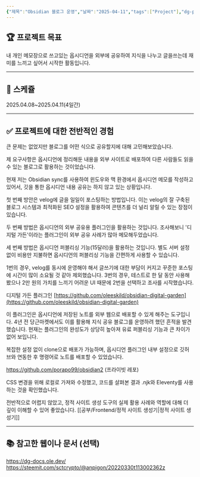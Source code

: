 ```yaml
---
{"제목":"Obsidian 블로그 운영","날짜":"2025-04-11","tags":["Project"],"dg-publish":true,"permalink":"/프로젝트/Obsidian 블로그 운영/","dgPassFrontmatter":true}
---
```


## 🏆 프로젝트 목표 

내 개인 메모장으로 쓰고있는 옵시디언을 외부에 공유하여 지식을 나누고 글을쓰는데 재미를 느끼고 싶어서 시작한 활동입니다.

---
## 📅  스케쥴 

2025.04.08~2025.04.11(4일간)

---
## ✅ 프로젝트에 대한 전반적인 경험

큰 문제는 없었지만 블로그를 어떤 식으로 공유할지에 대해 고민해보았습니다.

제 요구사항은 옵시디언에 정리해둔 내용을 외부 사이트로 배포하여 다른 사람들도 읽을 수 있는 블로그로 활용하는 것이었습니다.

현재 저는 Obsidian sync를 사용하여 윈도우와 맥 환경에서 옵시디언 메모를 작성하고 있어서, 깃을 통한 옵시디언 내용 공유는 하지 않고 있는 상황입니다.

첫 번째 방안은 velog에 글을 일일이 포스팅하는 방법입니다. 이는 velog의 잘 구축된 블로그 시스템과 최적화된 SEO 설정을 활용하여 콘텐츠를 더 널리 알릴 수 있는 장점이 있습니다.

두 번째 방법은 옵시디언의 외부 공유용 플러그인을 활용하는 것입니다. 조사해보니 '디지털 가든'이라는 플러그인이 외부 공유 사례가 많아 메모해두었습니다.

세 번째 방법은 옵시디언 퍼블리싱 기능(15달러)을 활용하는 것입니다. 별도 서버 설정 없이 비용만 지불하면 옵시디언의 퍼블리싱 기능을 간편하게 사용할 수 있습니다.

1번의 경우, velog를 동시에 운영해야 해서 글쓰기에 대한 부담이 커지고 꾸준한 포스팅에 시간이 많이 소요될 것 같아 제외했습니다. 3번의 경우, 테스트로 한 달 동안 사용해봤으나 2만 원의 가치를 느끼기 어려운 UI 때문에 2번을 선택하고 조사를 시작했습니다.

디지털 가든 플러그인 [https://github.com/oleeskild/obsidian-digital-garden](https://github.com/oleeskild/obsidian-digital-garden)

이 플러그인은 옵시디언에 저장된 노트를 외부 웹으로 배포할 수 있게 해주는 도구입니다. 4년 전 당근마켓에서도 이를 활용해 지식 공유 블로그를 운영하려 했던 흔적을 발견했습니다. 현재는 플러그인의 완성도가 상당히 높아져 유료 퍼블리싱 기능과 큰 차이가 없어 보입니다.

복잡한 설정 없이 clone으로 배포가 가능하며, 옵시디언 플러그인 내부 설정으로 깃허브와 연동한 후 명령어로 노트를 배포할 수 있었습니다.

https://github.com/porapo99/obsidian2 (프라이빗 레포)

CSS 변경을 위해 로컬로 가져와 수정했고, 코드를 살펴본 결과 .njk와 Eleventy를 사용하는 것을 확인했습니다. 

전반적으로 어렵지 않았고, 정적 사이트 생성 도구의 실제 활용 사례와 역할에 대해 더 깊이 이해할 수 있어 좋았습니다. [[공부/Frontend/정적 사이트 생성기\|정적 사이트 생성기]]

---
## 📚 참고한 웹이나 문서 (선택)

https://dg-docs.ole.dev/
https://steemit.com/sctcrypto/@anpigon/20220330t113002362z
